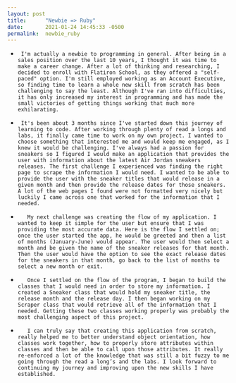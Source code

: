 ```yaml
---
layout: post
title:      "Newbie => Ruby"
date:       2021-01-24 14:45:33 -0500
permalink:  newbie_ruby
---
```



*      I'm actually a newbie to programming in general. After being in a sales position over the last 10 years, I thought it was time to make a career change. After a lot of thinking and researching, I decided to enroll with Flatiron School, as they offered a "self-paced" option. I'm still employed working as an Account Executive, so finding time to learn a whole new skill from scratch has been challenging to say the least. Although I've ran into difficulties, it has only increased my interest in programming and has made the small victories of getting things working that much more exhilarating. 
		 
*      It's been about 3 months since I've started down this journey of learning to code. After working through plenty of read a longs and labs, it finally came time to work on my own project. I wanted to choose something that interested me and would keep me engaged, as I knew it would be challenging. I've always had a passion for sneakers so I figured I would make an application that provides the user with information about the latest Air Jordan sneakers releases. The first challenge I experienced was finding the right page to scrape the information I would need. I wanted to be able to provide the user with the sneaker titles that would release in a given month and then provide the release dates for those sneakers. A lot of the web pages I found were not formatted very nicely but luckily I came across one that worked for the information that I needed. 
		 
* 		 My next challenge was creating the flow of my application. I wanted to keep it simple for the user but ensure that I was providing the most accurate data. Here is the flow I settled on; once the user started the app, he would be greeted and then a list of months (January-June) would appear. The user would then select a month and be given the name of the sneaker releases for that month. Then the user would have the option to see the exact release dates for the sneakers in that month, go back to the list of months to select a new month or exit. 
		 
* 		 Once I settled on the flow of the program, I began to build the classes that I would need in order to store my information. I created a Sneaker class that would hold my sneaker title, the release month and the release day. I then began working on my Scraper class that would retrieve all of the information that I needed. Getting these two classes working properly was probably the most challenging aspect of this project.
		 
* 		 I can truly say that creating this application from scratch, really helped me to better understand object orientation, how classes work together, how to properly store attributes within classes and then be able to call upon those attributes. It really re-enforced a lot of the knowledge that was still a bit fuzzy to me going through the read a long’s and the labs. I look forward to continuing my journey and improving upon the new skills I have established.

		 
		 




